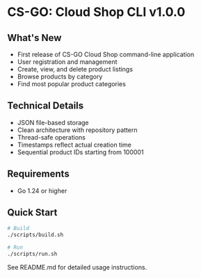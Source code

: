 # CS-GO: Cloud Shop CLI v1.0.0

## What's New

- First release of CS-GO Cloud Shop command-line application
- User registration and management
- Create, view, and delete product listings
- Browse products by category
- Find most popular product categories

## Technical Details

- JSON file-based storage
- Clean architecture with repository pattern
- Thread-safe operations
- Timestamps reflect actual creation time
- Sequential product IDs starting from 100001

## Requirements

- Go 1.24 or higher

## Quick Start

```bash
# Build
./scripts/build.sh

# Run
./scripts/run.sh
```

See README.md for detailed usage instructions. 